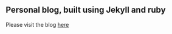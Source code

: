 ## Personal blog, built using Jekyll and ruby

  Please visit the blog [here](https://alexsnow348.github.io/)
